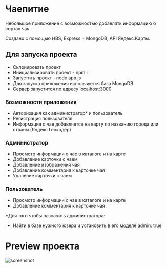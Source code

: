 # Чаепитие

Небольшое приложение с возможностью добавлять информацию о сортах чая. 

Создано с помощью HBS, Express + MongoDB, API Яндекс.Карты.

## Для запуска проекта

- Склонировать проект
- Инициализировать проект - npm i
- Запустить проект - node app.js
- Для запуска приложения используется база MongoDB
- Сервер запустится по адресу localhost:3000

### Возможности приложения

- Авторизация как администратор* и пользователь
- Регистрация пользователя
- Информация о чае добавляется на карту по названию города или страны (Яндекс Геокодер)

### Администратор

- Просмотр информации о чае в каталоге и на карте
- Добавление карточки с чаем
- Добавление изображения чая
- Добавление комментария к карточке чая
- Удаление карточки с чаем

### Пользователь

- Просмотр информации о чае в каталоге и на карте
- Добавление комментария к карточке чая

*Для того чтобы назначить администратора:
- Найти в базе нужного юзера и установить в его моделе admin: true

# Preview проекта

![screenshot](Desktop-1610313986241.gif)
